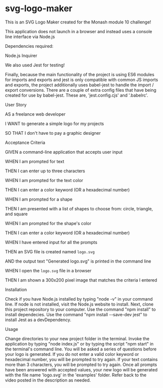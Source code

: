 # svg-logo-maker
This is an SVG Logo Maker created for the Monash module 10 challenge!

This application does not launch in a browser and instead uses a console line interface via Node.js

Dependencies required:

Node.js
Inquirer


We also used Jest for testing!


Finally, because the main functionality of the project is using ES6 modules for imports and exports and jest is only compatible with common JS imports and exports, the project additionally uses babel-jest to handle the import / export conversions. There are a couple of extra config files that have being created for use by babel-jest. These are, 'jest.config.cjs' and '.babelrc'.



User Story


AS a freelance web developer 

I WANT to generate a simple logo for my projects

SO THAT I don't have to pay a graphic designer

Acceptance Criteria


GIVEN a command-line application that accepts user input

WHEN I am prompted for text 

THEN I can enter up to three characters

WHEN I am prompted for the text color

THEN I can enter a color keyword (OR a hexadecimal number)

WHEN I am prompted for a shape

THEN I am presented with a list of shapes to choose from: circle, triangle, and square

WHEN I am prompted for the shape's color

THEN I can enter a color keyword (OR a hexadecimal number)

WHEN I have entered input for all the prompts

THEN an SVG file is created named `logo.svg`

AND the output text "Generated logo.svg" is printed in the command line

WHEN I open the `logo.svg` file in a browser

THEN I am shown a 300x200 pixel image that matches the criteria I entered

Installation

Check if you have Node.js installed by typing "node -v" in your command line. If node is not installed, visit the Node.js website to install. Next, clone this project repository to your computer. Use the command "npm install" to install dependecies. Use the command "npm install --save-dev jest" to install Jest as a devDependency.

Usage

Change directories to your new project folder in the terminal. Invoke the application by typing "node index.js" or by typing the script "npm start" in the terminal's command line. You will be asked a series of questions before your logo is generated. If you do not enter a valid color keyword or hexadecimal number, you will be prompted to try again. If your text contains more than 3 characters, you will be prompted to try again. Once all prompts have been answered with accepted values, your new logo will be generated with the file name 'logo.svg' in the 'examples' folder. Refer back to the video posted in the description as needed.